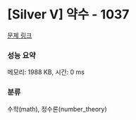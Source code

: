 # [Silver V] 약수 - 1037 

[문제 링크](https://www.acmicpc.net/problem/1037) 

### 성능 요약

메모리: 1988 KB, 시간: 0 ms

### 분류

수학(math), 정수론(number_theory)

